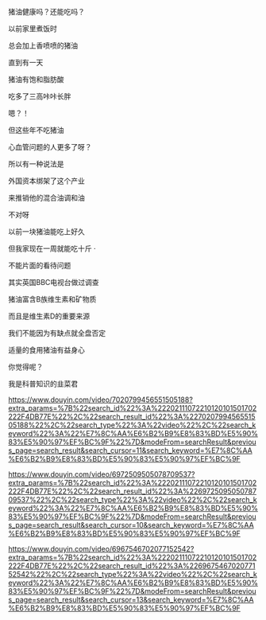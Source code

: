 猪油健康吗？还能吃吗？



以前家里煮饭时

总会加上香喷喷的猪油

直到有一天

猪油有饱和脂肪酸

吃多了三高咔咔长胖

嗯？！

但这些年不吃猪油

心血管问题的人更多了呀？

所以有一种说法是

外国资本绑架了这个产业

来推销他的混合油调和油

不对呀

以前一块猪油能吃上好久

但我家现在一周就能吃十斤                                 ·

不能片面的看待问题

其实英国BBC电视台做过调查

猪油富含B族维生素和矿物质

而且是维生素D的重要来源

我们不能因为有缺点就全盘否定

适量的食用猪油有益身心

你觉得呢？

我是科普知识的韭菜君



https://www.douyin.com/video/7020799456551505188?extra_params=%7B%22search_id%22%3A%22202111072210120101501702222F4DB77E%22%2C%22search_result_id%22%3A%227020799456551505188%22%2C%22search_type%22%3A%22video%22%2C%22search_keyword%22%3A%22%E7%8C%AA%E6%B2%B9%E8%83%BD%E5%90%83%E5%90%97%EF%BC%9F%22%7D&modeFrom=searchResult&previous_page=search_result&search_cursor=11&search_keyword=%E7%8C%AA%E6%B2%B9%E8%83%BD%E5%90%83%E5%90%97%EF%BC%9F



https://www.douyin.com/video/6972509505078709537?extra_params=%7B%22search_id%22%3A%22202111072210120101501702222F4DB77E%22%2C%22search_result_id%22%3A%226972509505078709537%22%2C%22search_type%22%3A%22video%22%2C%22search_keyword%22%3A%22%E7%8C%AA%E6%B2%B9%E8%83%BD%E5%90%83%E5%90%97%EF%BC%9F%22%7D&modeFrom=searchResult&previous_page=search_result&search_cursor=10&search_keyword=%E7%8C%AA%E6%B2%B9%E8%83%BD%E5%90%83%E5%90%97%EF%BC%9F



https://www.douyin.com/video/6967546702077152542?extra_params=%7B%22search_id%22%3A%22202111072210120101501702222F4DB77E%22%2C%22search_result_id%22%3A%226967546702077152542%22%2C%22search_type%22%3A%22video%22%2C%22search_keyword%22%3A%22%E7%8C%AA%E6%B2%B9%E8%83%BD%E5%90%83%E5%90%97%EF%BC%9F%22%7D&modeFrom=searchResult&previous_page=search_result&search_cursor=13&search_keyword=%E7%8C%AA%E6%B2%B9%E8%83%BD%E5%90%83%E5%90%97%EF%BC%9F                                                                                                                                                                                                                                                                                                                                                                                                                                                                                                                                                                                                                                                                                                                                                                                                                                                                                                                                                                                                                                                                                                                                                     